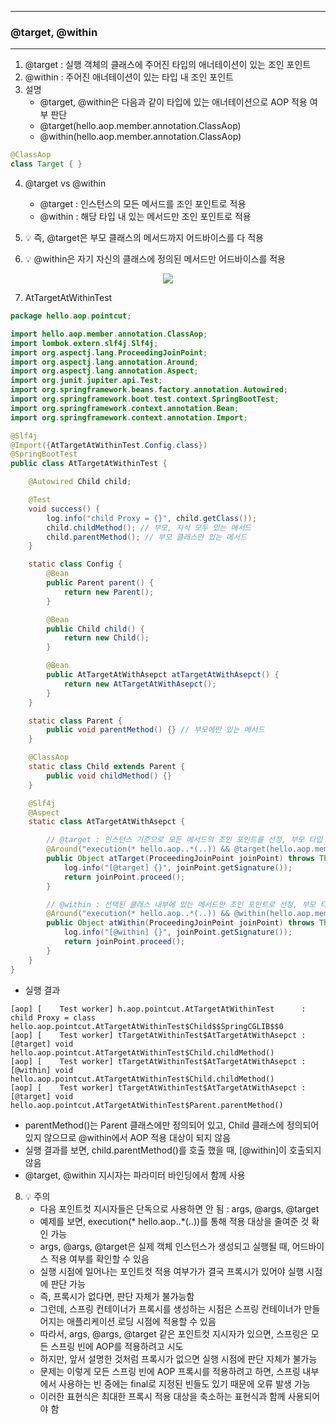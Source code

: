 -----
### @target, @within
-----
1. @target : 실행 객체의 클래스에 주어진 타입의 애너테이션이 있는 조인 포인트
2. @within : 주어진 애너테이션이 있는 타입 내 조인 포인트
3. 설명
   - @target, @within은 다음과 같이 타입에 있는 애너테이션으로 AOP 적용 여부 판단
   - @target(hello.aop.member.annotation.ClassAop)
   - @within(hello.aop.member.annotation.ClassAop)
```java
@ClassAop
class Target { }
```

4. @target vs @within
   - @target : 인스턴스의 모든 메서드를 조인 포인트로 적용
   - @within : 해당 타입 내 있는 메서드만 조인 포인트로 적용

5. 💡 즉, @target은 부모 클래스의 메서드까지 어드바이스를 다 적용
6. 💡 @within은 자기 자신의 클래스에 정의된 메서드만 어드바이스를 적용
<div align="center">
<img src="https://github.com/user-attachments/assets/3c8c09b7-f78d-4574-9446-61c1eafb1280">
</div>

7. AtTargetAtWithinTest
```java
package hello.aop.pointcut;

import hello.aop.member.annotation.ClassAop;
import lombok.extern.slf4j.Slf4j;
import org.aspectj.lang.ProceedingJoinPoint;
import org.aspectj.lang.annotation.Around;
import org.aspectj.lang.annotation.Aspect;
import org.junit.jupiter.api.Test;
import org.springframework.beans.factory.annotation.Autowired;
import org.springframework.boot.test.context.SpringBootTest;
import org.springframework.context.annotation.Bean;
import org.springframework.context.annotation.Import;

@Slf4j
@Import({AtTargetAtWithinTest.Config.class})
@SpringBootTest
public class AtTargetAtWithinTest {

    @Autowired Child child;

    @Test
    void success() {
        log.info("child Proxy = {}", child.getClass());
        child.childMethod(); // 부모, 자식 모두 있는 메서드
        child.parentMethod(); // 부모 클래스만 있는 메서드
    }

    static class Config {
        @Bean
        public Parent parent() {
            return new Parent();
        }

        @Bean
        public Child child() {
            return new Child();
        }

        @Bean
        public AtTargetAtWithAsepct atTargetAtWithAsepct() {
            return new AtTargetAtWithAsepct();
        }
    }

    static class Parent {
        public void parentMethod() {} // 부모에만 있는 메서드
    }

    @ClassAop
    static class Child extends Parent {
        public void childMethod() {}
    }

    @Slf4j
    @Aspect
    static class AtTargetAtWithAsepct {

        // @target : 인스턴스 기준으로 모든 메서드의 조인 포인트를 선정, 부모 타입 메서드도 적용
        @Around("execution(* hello.aop..*(..)) && @target(hello.aop.member.annotation.ClassAop)")
        public Object atTarget(ProceedingJoinPoint joinPoint) throws Throwable {
            log.info("[@target] {}", joinPoint.getSignature());
            return joinPoint.proceed();
        }

        // @within : 선택된 클래스 내부에 있는 메서드만 조인 포인트로 선정, 부모 타입 메서드는 적용되지 않음
        @Around("execution(* hello.aop..*(..)) && @within(hello.aop.member.annotation.ClassAop")
        public Object atWithin(ProceedingJoinPoint joinPoint) throws Throwable {
            log.info("[@within] {}", joinPoint.getSignature());
            return joinPoint.proceed();
        }
    }
}
```
  - 실행 결과
```
[aop] [    Test worker] h.aop.pointcut.AtTargetAtWithinTest      : child Proxy = class hello.aop.pointcut.AtTargetAtWithinTest$Child$$SpringCGLIB$$0
[aop] [    Test worker] tTargetAtWithinTest$AtTargetAtWithAsepct : [@target] void hello.aop.pointcut.AtTargetAtWithinTest$Child.childMethod()
[aop] [    Test worker] tTargetAtWithinTest$AtTargetAtWithAsepct : [@within] void hello.aop.pointcut.AtTargetAtWithinTest$Child.childMethod()
[aop] [    Test worker] tTargetAtWithinTest$AtTargetAtWithAsepct : [@target] void hello.aop.pointcut.AtTargetAtWithinTest$Parent.parentMethod()
```

  - parentMethod()는 Parent 클래스에만 정의되어 있고, Child 클래스에 정의되어 있지 않으므로 @within에서 AOP 적용 대상이 되지 않음
  - 실행 결과를 보면, child.parentMethod()를 호출 했을 때, [@within]이 호출되지 않음
  - @target, @within 지시자는 파라미터 바인딩에서 함께 사용

8. 💡 주의
   - 다음 포인트컷 지시자들은 단독으로 사용하면 안 됨 : args, @args, @target
   - 예제를 보면, execution(* hello.aop..*(..))를 통해 적용 대상을 줄여준 것 확인 가능
   - args, @args, @target은 실제 객체 인스턴스가 생성되고 실행될 때, 어드바이스 적용 여부를 확인할 수 있음
   - 실행 시점에 일어나는 포인트컷 적용 여부가가 결국 프록시가 있어야 실행 시점에 판단 가능
   - 즉, 프록시가 없다면, 판단 자체가 불가능함
   - 그런데, 스프링 컨테이너가 프록시를 생성하는 시점은 스프링 컨테이너가 만들어지는 애플리케이션 로딩 시점에 적용할 수 있음
   - 따라서, args, @args, @target 같은 포인트컷 지시자가 있으면, 스프링은 모든 스프링 빈에 AOP를 적용하려고 시도
   - 하지만, 앞서 설명한 것처럼 프록시가 없으면 실행 시점에 판단 자체가 불가능
   - 문제는 이렇게 모든 스프링 빈에 AOP 프록시를 적용하려고 하면, 스프링 내부에서 사용하는 빈 중에는 final로 지정된 빈들도 있기 때문에 오류 발생 가능
   - 이러한 표현식은 최대한 프록시 적용 대상을 축소하는 표현식과 함께 사용되어야 함
  
